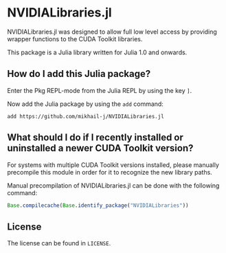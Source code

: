 # NVIDIALibraries.jl
NVIDIALibraries.jl was designed to allow full low level access by providing wrapper functions to the CUDA Toolkit libraries.

This package is a Julia library written for Julia 1.0 and onwards.

## How do I add this Julia package?
Enter the Pkg REPL-mode from the Julia REPL by using the key `]`.

Now add the Julia package by using the `add` command:
```
add https://github.com/mikhail-j/NVIDIALibraries.jl
```

## What should I do if I recently installed or uninstalled a newer CUDA Toolkit version?
For systems with multiple CUDA Toolkit versions installed, please manually precompile this module in order for it to recognize the new library paths.

Manual precompilation of NVIDIALibraries.jl can be done with the following command:
```julia
Base.compilecache(Base.identify_package("NVIDIALibraries"))
```

## License
The license can be found in `LICENSE`.
